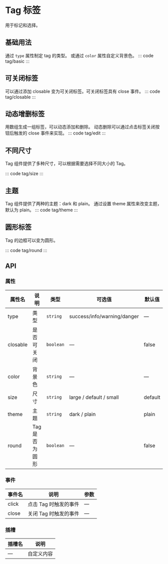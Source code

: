 <script setup>
  import basic from "exam/tag/basic.vue"
  import closable from "exam/tag/closable.vue"
  import edit from "exam/tag/edit.vue"
  import size from "exam/tag/size.vue"
  import theme from "exam/tag/theme.vue"
  import round from "exam/tag/round.vue"
</script>

# Tag 标签

用于标记和选择。

## 基础用法

通过 `type` 属性制定 tag 的类型。 或通过 `color` 属性自定义背景色。
::: code tag/basic
<basic></basic>
:::

## 可关闭标签

可以通过添加 closable 变为可关闭标签。可关闭标签具有 close 事件。
::: code tag/closable
<closable></closable>
:::

## 动态增删标签

用数组生成一组标签，可以动态添加和删除。
动态删除可以通过点击标签关闭按钮后触发的 close 事件来实现。
::: code tag/edit
<edit></edit>
:::

## 不同尺寸

Tag 组件提供了多种尺寸，可以根据需要选择不同大小的 Tag。

::: code tag/size
<size></size>
:::

## 主题

Tag 组件提供了两种的主题：dark 和 plain。
通过设置 theme 属性来改变主题，默认为 plain。
::: code tag/theme
<theme></theme>
:::

## 圆形标签

Tag 的边框可以变为圆形。

::: code tag/round
<round></round>
:::

## API

### 属性

| 属性名   | 说明           | 类型      | 可选值                      | 默认值  |
| -------- | -------------- | --------- | --------------------------- | ------- |
| type     | 类型           | `string`  | success/info/warning/danger | —       |
| closable | 是否可关闭     | `boolean` | —                           | false   |
| color    | 背景色         | `string`  | —                           | —       |
| size     | 尺寸           | `string`  | large / default / small     | default |
| theme    | 主题           | `string`  | dark / plain                | plain   |
| round    | Tag 是否为圆形 | `boolean` | —                           | false   |

### 事件

| 事件名 | 说明                  | 参数 |
| ------ | --------------------- | ---- |
| click  | 点击 Tag 时触发的事件 | —    |
| close  | 关闭 Tag 时触发的事件 | —    |

### 插槽

| 插槽名 | 说明       |
| ------ | ---------- |
| —      | 自定义内容 |
